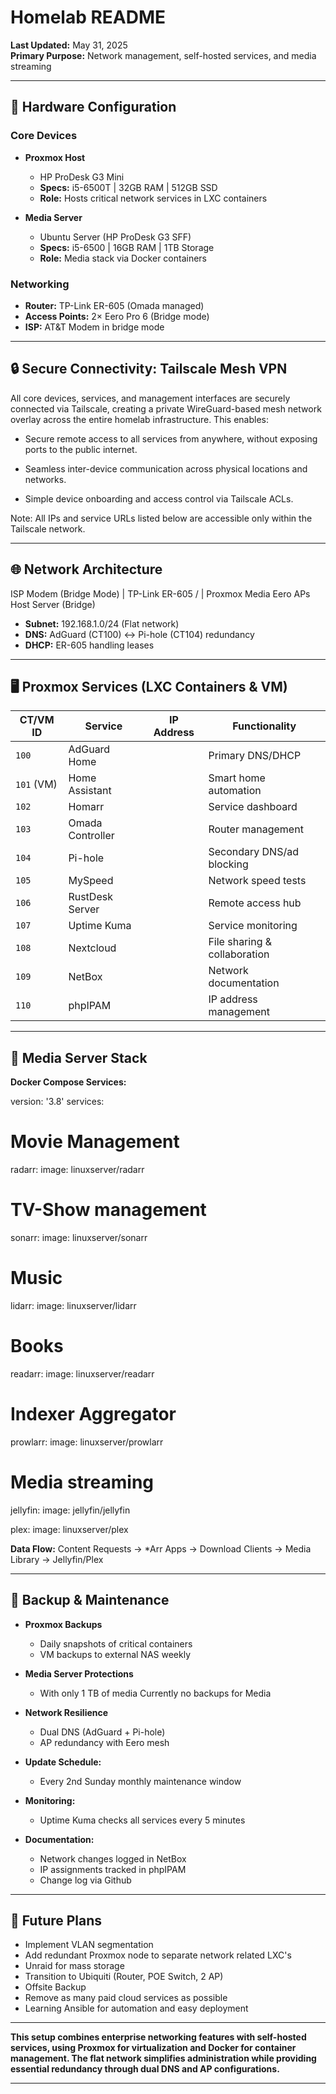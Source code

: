 # Homelab README

**Last Updated:** May 31, 2025  
**Primary Purpose:** Network management, self-hosted services, and media streaming

---

## 🔧 Hardware Configuration

### Core Devices

- **Proxmox Host**

  - HP ProDesk G3 Mini
  - **Specs:** i5-6500T | 32GB RAM | 512GB SSD
  - **Role:** Hosts critical network services in LXC containers

- **Media Server**
  - Ubuntu Server (HP ProDesk G3 SFF)
  - **Specs:** i5-6500 | 16GB RAM | 1TB Storage
  - **Role:** Media stack via Docker containers

### Networking

- **Router:** TP-Link ER-605 (Omada managed)
- **Access Points:** 2× Eero Pro 6 (Bridge mode)
- **ISP:** AT&T Modem in bridge mode

---

## 🔒 Secure Connectivity: Tailscale Mesh VPN

All core devices, services, and management interfaces are securely connected via Tailscale, creating a private WireGuard-based mesh network overlay across the entire homelab infrastructure.
This enables:

- Secure remote access to all services from anywhere, without exposing ports to the public internet.

- Seamless inter-device communication across physical locations and networks.

- Simple device onboarding and access control via Tailscale ACLs.

Note: All IPs and service URLs listed below are accessible only within the Tailscale network.

---

## 🌐 Network Architecture

ISP Modem (Bridge Mode)
|
TP-Link ER-605
/ |
Proxmox Media Eero APs
Host Server (Bridge)

- **Subnet:** 192.168.1.0/24 (Flat network)
- **DNS:** AdGuard (CT100) ↔ Pi-hole (CT104) redundancy
- **DHCP:** ER-605 handling leases

---

## 🖥️ Proxmox Services (LXC Containers & VM)

| CT/VM ID   | Service          | IP Address           | Functionality                |
| ---------- | ---------------- | -------------------- | ---------------------------- |
| `100`      | AdGuard Home     | <!--192.168.1.100--> | Primary DNS/DHCP             |
| `101` (VM) | Home Assistant   | <!--192.168.1.101--> | Smart home automation        |
| `102`      | Homarr           | <!--192.168.1.102--> | Service dashboard            |
| `103`      | Omada Controller | <!--192.168.1.103--> | Router management            |
| `104`      | Pi-hole          | <!--192.168.1.104--> | Secondary DNS/ad blocking    |
| `105`      | MySpeed          | <!--192.168.1.105--> | Network speed tests          |
| `106`      | RustDesk Server  | <!--192.168.1.106--> | Remote access hub            |
| `107`      | Uptime Kuma      | <!--192.168.1.107--> | Service monitoring           |
| `108`      | Nextcloud        | <!--192.168.1.108--> | File sharing & collaboration |
| `109`      | NetBox           | <!--192.168.1.109--> | Network documentation        |
| `110`      | phpIPAM          | <!--192.168.1.110--> | IP address management        |

---

## 🎥 Media Server Stack

**Docker Compose Services:**

version: '3.8'
services:

# Movie Management

radarr:
image: linuxserver/radarr

# TV-Show management

sonarr:
image: linuxserver/sonarr

# Music

lidarr:
image: linuxserver/lidarr

# Books

readarr:
image: linuxserver/readarr

# Indexer Aggregator

prowlarr:
image: linuxserver/prowlarr

# Media streaming

jellyfin:
image: jellyfin/jellyfin

plex:
image: linuxserver/plex

**Data Flow:**
Content Requests → \*Arr Apps → Download Clients → Media Library → Jellyfin/Plex

---

## 🔄 Backup & Maintenance

- **Proxmox Backups**

  - Daily snapshots of critical containers
  - VM backups to external NAS weekly

- **Media Server Protections**

  - With only 1 TB of media Currently no backups for Media

- **Network Resilience**

  - Dual DNS (AdGuard + Pi-hole)
  - AP redundancy with Eero mesh

- **Update Schedule:**

  - Every 2nd Sunday monthly maintenance window

- **Monitoring:**

  - Uptime Kuma checks all services every 5 minutes

- **Documentation:**
  - Network changes logged in NetBox
  - IP assignments tracked in phpIPAM
  - Change log via Github

---

<!-- ## 🔗 Access URLs

| Service          | URL                     |
| ---------------- | ----------------------- |
| Omada Controller | https://omada.lab.local |
| Homarr Dashboard | http://homarr.lab.local |
| Nextcloud        | https://cloud.lab.local |
| Jellyfin         | http://jelly.lab.local  |

--- -->

## 🚀 Future Plans

- Implement VLAN segmentation
- Add redundant Proxmox node to separate network related LXC's
- Unraid for mass storage
- Transition to Ubiquiti (Router, POE Switch, 2 AP)
- Offsite Backup
- Remove as many paid cloud services as possible
- Learning Ansible for automation and easy deployment

---

**This setup combines enterprise networking features with self-hosted services, using Proxmox for virtualization and Docker for container management. The flat network simplifies administration while providing essential redundancy through dual DNS and AP configurations.**

---
